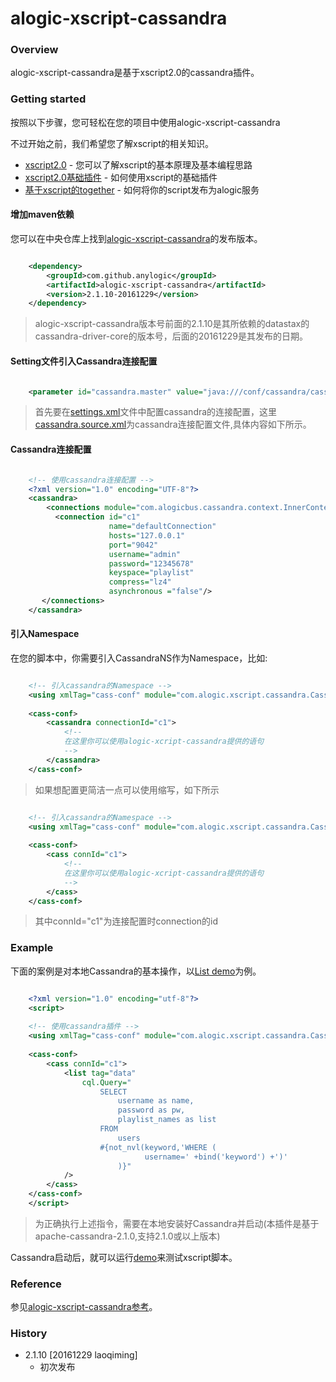 alogic-xscript-cassandra
========================

### Overview

alogic-xscript-cassandra是基于xscript2.0的cassandra插件。

### Getting started

按照以下步骤，您可轻松在您的项目中使用alogic-xscript-cassandra

不过开始之前，我们希望您了解xscript的相关知识。

- [xscript2.0](https://github.com/yyduan/alogic/blob/master/alogic-doc/alogic-common/xscript2.md) - 您可以了解xscript的基本原理及基本编程思路
- [xscript2.0基础插件](https://github.com/yyduan/alogic/blob/master/alogic-doc/alogic-common/xscript2-plugins.md) - 如何使用xscript的基础插件
- [基于xscript的together](https://github.com/yyduan/alogic/blob/master/alogic-doc/alogic-common/xscript2-together.md) - 如何将你的script发布为alogic服务

#### 增加maven依赖

您可以在中央仓库上找到[alogic-xscript-cassandra](http://mvnrepository.com/search?q=com.github.anylogic%3Aalogic-xscript-cassandra)的发布版本。

```xml

    <dependency>
        <groupId>com.github.anylogic</groupId>
        <artifactId>alogic-xscript-cassandra</artifactId>
        <version>2.1.10-20161229</version>
    </dependency>   	

```

> alogic-xscript-cassandra版本号前面的2.1.10是其所依赖的datastax的cassandra-driver-core的版本号，后面的20161229是其发布的日期。

#### Setting文件引入Cassandra连接配置
```xml

	<parameter id="cassandra.master" value="java:///conf/cassandra/cassandra.source.xml#App" final="true"/> 
```

>首先要在[settings.xml](src/test/resources/conf/settings.xml)文件中配置cassandra的连接配置，这里[cassandra.source.xml](src/test/resources/conf/cassandra.source.xml)为cassandra连接配置文件,具体内容如下所示。

#### Cassandra连接配置

```xml

    <!-- 使用cassandra连接配置 -->
    <?xml version="1.0" encoding="UTF-8"?>
    <cassandra>
        <connections module="com.alogicbus.cassandra.context.InnerContext">
	      <connection id="c1" 
	                  name="defaultConnection" 
	                  hosts="127.0.0.1" 
	                  port="9042"
	                  username="admin"
	                  password="12345678"
	                  keyspace="playlist"
	                  compress="lz4" 
	                  asynchronous ="false"/>
	   </connections>
    </cassandra>
```




#### 引入Namespace

在您的脚本中，你需要引入CassandraNS作为Namespace，比如:

```xml

	<!-- 引入cassandra的Namespace -->
	<using xmlTag="cass-conf" module="com.alogic.xscript.cassandra.CassandraNS" />
	
	<cass-conf>
		<cassandra connectionId="c1">	
			<!--
			在这里你可以使用alogic-xcript-cassandra提供的语句
		    -->
		</cassandra>
	</cass-conf>
```	

>如果想配置更简洁一点可以使用缩写，如下所示

```xml

    <!-- 引入cassandra的Namespace -->
	<using xmlTag="cass-conf" module="com.alogic.xscript.cassandra.CassandraNS" />
	
    <cass-conf>
		<cass connId="c1">	
			<!--
			在这里你可以使用alogic-xcript-cassandra提供的语句
		    -->
		</cass>
	</cass-conf>
```
>其中connId="c1"为连接配置时connection的id

### Example

下面的案例是对本地Cassandra的基本操作，以[List demo](src/test/resources/xscript/List.xml)为例。

```xml

    <?xml version="1.0" encoding="utf-8"?>
    <script>
	
	<!-- 使用cassandra插件 -->
	<using xmlTag="cass-conf" module="com.alogic.xscript.cassandra.CassandraNS" />
		
	<cass-conf>
		<cass connId="c1">	
			<list tag="data"
				cql.Query="
	 				SELECT
						username as name,
						password as pw,
						playlist_names as list
	 				FROM
	 					users	
	 				#{not_nvl(keyword,'WHERE (
	 					      username=' +bind('keyword') +')'
	 				    )}"
	 		/>
		</cass>
	</cass-conf>
    </script>
```

>为正确执行上述指令，需要在本地安装好Cassandra并启动(本插件是基于apache-cassandra-2.1.0,支持2.1.0或以上版本)

Cassandra启动后，就可以运行[demo](src/test/java/Demo.java)来测试xscript脚本。

### Reference

参见[alogic-xscript-cassandra参考](src/docs/reference.md)。

### History
    
- 2.1.10 [20161229 laoqiming]
	+ 初次发布
	

	


